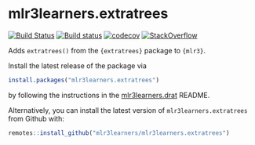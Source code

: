 # mlr3learners.extratrees

<!-- badges: start -->
[![Build Status](https://img.shields.io/travis/mlr3learners/mlr3learners.extratrees/master?label=Linux&logo=travis&style=flat-square)](https://travis-ci.org/mlr3learners/mlr3)
[![Build status](https://ci.appveyor.com/api/projects/status/jv8t8y7m3e6jh5sj?svg=true)](https://ci.appveyor.com/project/mlr3learners/mlr3learners-extratrees)
[![codecov](https://codecov.io/gh/mlr3learners/mlr3learners.extratrees/branch/master/graph/badge.svg)](https://codecov.io/gh/mlr3learners/mlr3learners.extratrees)
[![StackOverflow](https://img.shields.io/badge/stackoverflow-mlr3-orange.svg)](https://stackoverflow.com/questions/tagged/mlr3)
<!-- badges: end -->

Adds `extratrees()` from the `{extratrees}` package to `{mlr3}`.

Install the latest release of the package via 

```r
install.packages("mlr3learners.extratrees")
```

by following the instructions in the [mlr3learners.drat](https://github.com/mlr3learners/mlr3learners.drat) README.


Alternatively, you can install the latest version of `mlr3learners.extratrees` from Github with:

```r
remotes::install_github("mlr3learners/mlr3learners.extratrees")
```
